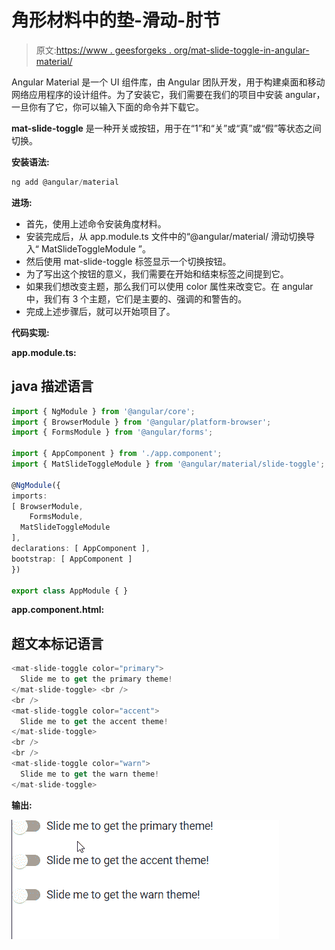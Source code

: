 # 角形材料中的垫-滑动-肘节

> 原文:[https://www . geesforgeks . org/mat-slide-toggle-in-angular-material/](https://www.geeksforgeeks.org/mat-slide-toggle-in-angular-material/)

Angular Material 是一个 UI 组件库，由 Angular 团队开发，用于构建桌面和移动网络应用程序的设计组件。为了安装它，我们需要在我们的项目中安装 angular，一旦你有了它，你可以输入下面的命令并下载它。

**mat-slide-toggle** 是一种开关或按钮，用于在“1”和“关”或“真”或“假”等状态之间切换。

**安装语法:**

```ts
ng add @angular/material
```

**进场:**

*   首先，使用上述命令安装角度材料。
*   安装完成后，从 app.module.ts 文件中的“@angular/material/ 滑动切换导入“ MatSlideToggleModule ”。
*   然后使用 mat-slide-toggle 标签显示一个切换按钮。
*   为了写出这个按钮的意义，我们需要在开始和结束标签之间提到它。
*   如果我们想改变主题，那么我们可以使用 color 属性来改变它。在 angular 中，我们有 3 个主题，它们是主要的、强调的和警告的。
*   完成上述步骤后，就可以开始项目了。

**代码实现:**

**app.module.ts:**

## java 描述语言

```ts
import { NgModule } from '@angular/core'; 
import { BrowserModule } from '@angular/platform-browser'; 
import { FormsModule } from '@angular/forms'; 

import { AppComponent } from './app.component'; 
import { MatSlideToggleModule } from '@angular/material/slide-toggle';

@NgModule({ 
imports: 
[ BrowserModule, 
    FormsModule, 
  MatSlideToggleModule
], 
declarations: [ AppComponent ], 
bootstrap: [ AppComponent ] 
}) 

export class AppModule { }
```

**app.component.html:**

## 超文本标记语言

```ts
<mat-slide-toggle color="primary">
  Slide me to get the primary theme!
</mat-slide-toggle> <br />
<br />
<mat-slide-toggle color="accent">
  Slide me to get the accent theme!
</mat-slide-toggle>
<br />
<br />
<mat-slide-toggle color="warn">
  Slide me to get the warn theme!
</mat-slide-toggle>
```

**输出:**

![](img/2551c90adf85d5e1bc04f908e3af9fea.png)